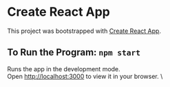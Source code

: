 # Create React App

This project was bootstrapped with [Create React App](https://github.com/facebook/create-react-app).

## To Run the Program: `npm start`

Runs the app in the development mode.\
Open [http://localhost:3000](http://localhost:3000) to view it in your browser. \
